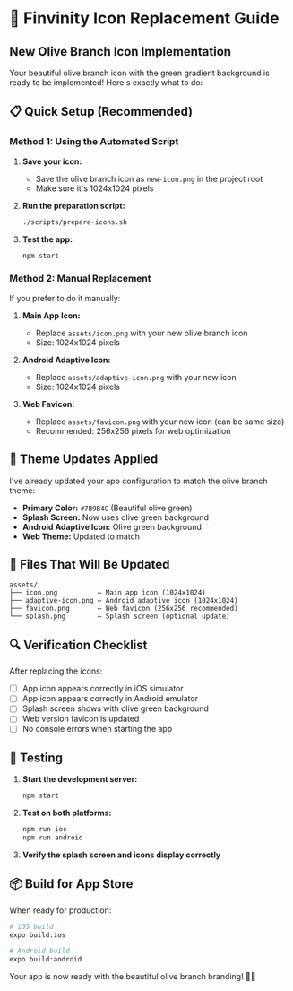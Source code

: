 # 🎨 Finvinity Icon Replacement Guide

## New Olive Branch Icon Implementation

Your beautiful olive branch icon with the green gradient background is ready to be implemented! Here's exactly what to do:

## 📋 Quick Setup (Recommended)

### Method 1: Using the Automated Script

1. **Save your icon:**
   - Save the olive branch icon as `new-icon.png` in the project root
   - Make sure it's 1024x1024 pixels

2. **Run the preparation script:**
   ```bash
   ./scripts/prepare-icons.sh
   ```

3. **Test the app:**
   ```bash
   npm start
   ```

### Method 2: Manual Replacement

If you prefer to do it manually:

1. **Main App Icon:**
   - Replace `assets/icon.png` with your new olive branch icon
   - Size: 1024x1024 pixels

2. **Android Adaptive Icon:**
   - Replace `assets/adaptive-icon.png` with your new icon
   - Size: 1024x1024 pixels

3. **Web Favicon:**
   - Replace `assets/favicon.png` with your new icon (can be same size)
   - Recommended: 256x256 pixels for web optimization

## 🎨 Theme Updates Applied

I've already updated your app configuration to match the olive branch theme:

- **Primary Color:** `#7B9B4C` (Beautiful olive green)
- **Splash Screen:** Now uses olive green background
- **Android Adaptive Icon:** Olive green background
- **Web Theme:** Updated to match

## 📱 Files That Will Be Updated

```
assets/
├── icon.png          ← Main app icon (1024x1024)
├── adaptive-icon.png ← Android adaptive icon (1024x1024)
├── favicon.png       ← Web favicon (256x256 recommended)
└── splash.png        ← Splash screen (optional update)
```

## 🔍 Verification Checklist

After replacing the icons:

- [ ] App icon appears correctly in iOS simulator
- [ ] App icon appears correctly in Android emulator
- [ ] Splash screen shows with olive green background
- [ ] Web version favicon is updated
- [ ] No console errors when starting the app

## 🚀 Testing

1. **Start the development server:**
   ```bash
   npm start
   ```

2. **Test on both platforms:**
   ```bash
   npm run ios
   npm run android
   ```

3. **Verify the splash screen and icons display correctly**

## 📦 Build for App Store

When ready for production:

```bash
# iOS build
expo build:ios

# Android build  
expo build:android
```

Your app is now ready with the beautiful olive branch branding! 🌿✨ 